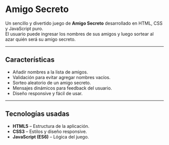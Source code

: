 # Amigo Secreto

Un sencillo y divertido juego de **Amigo Secreto** desarrollado en HTML, CSS y JavaScript puro.  
El usuario puede ingresar los nombres de sus amigos y luego sortear al azar quién será su amigo secreto.

---

## Características

- Añadir nombres a la lista de amigos.
- Validación para evitar agregar nombres vacíos.
- Sorteo aleatorio de un amigo secreto.
- Mensajes dinámicos para feedback del usuario.
- Diseño responsive y fácil de usar.

---


##  Tecnologías usadas

- **HTML5** – Estructura de la aplicación.
- **CSS3** – Estilos y diseño responsive.
- **JavaScript (ES6)** – Lógica del juego.



